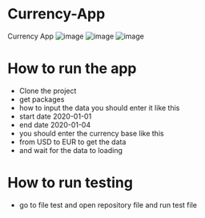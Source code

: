 # Currency-App
Currency App 
 ![image](https://github.com/abdulrahmanahme/Currency-App/assets/47110411/e3968079-35cb-4c27-8a44-4f428f4c66dd)
 ![image](https://github.com/abdulrahmanahme/Currency-App/assets/47110411/814974a8-9819-447f-9f98-f6b4dd7e3697)
![image](https://github.com/abdulrahmanahme/Currency-App/assets/47110411/44dde6ad-f917-47ee-ae89-1bf19c2fa31e)


# How to run the app
- Clone the project 
- get packages
- how to input the data you should
enter it like this 
- start date 2020-01-01 
- end date 2020-01-04
- you should enter the currency base like this
- from USD to EUR to get the data
- and wait for the data to loading


# How to run testing 
- go to file test and open repository file and run test file
 
